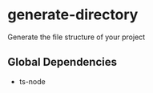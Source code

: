 # generate-directory
Generate the file structure of your project

## Global Dependencies

- ts-node
